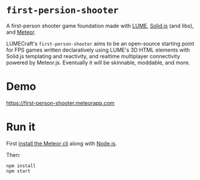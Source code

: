 # `first-persion-shooter`

A first-person shooter game foundation made with [LUME](https://lume.io/),
[Solid.js](https://solidjs.com/) (and libs), and
[Meteor](https://www.meteor.com/).

LUMECraft's `first-person-shooter` aims to be an open-source starting point for
FPS games written declaratively using LUME's 3D HTML elements with Solid.js
templating and reactivity, and realtime multiplayer connectivity powered by
Meteor.js. Eventually it will be skinnable, moddable, and more.

# Demo

https://first-person-shooter.meteorapp.com

# Run it

First [install the Meteor cli](https://www.meteor.com/developers/install) along with [Node.js](https://nodejs.org).

Then:

```
npm install
npm start
```
